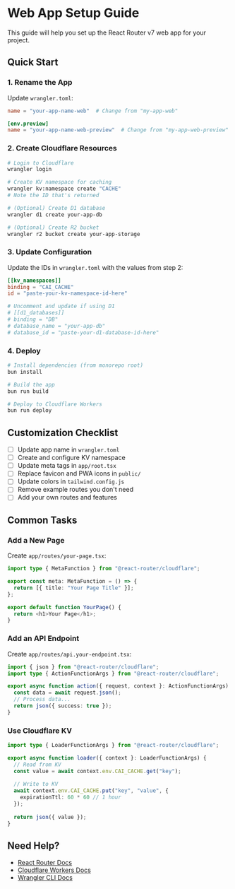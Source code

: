 # Web App Setup Guide

This guide will help you set up the React Router v7 web app for your project.

## Quick Start

### 1. Rename the App

Update `wrangler.toml`:
```toml
name = "your-app-name-web"  # Change from "my-app-web"

[env.preview]
name = "your-app-name-web-preview"  # Change from "my-app-web-preview"
```

### 2. Create Cloudflare Resources

```bash
# Login to Cloudflare
wrangler login

# Create KV namespace for caching
wrangler kv:namespace create "CACHE"
# Note the ID that's returned

# (Optional) Create D1 database
wrangler d1 create your-app-db

# (Optional) Create R2 bucket
wrangler r2 bucket create your-app-storage
```

### 3. Update Configuration

Update the IDs in `wrangler.toml` with the values from step 2:
```toml
[[kv_namespaces]]
binding = "CAI_CACHE"
id = "paste-your-kv-namespace-id-here"

# Uncomment and update if using D1
# [[d1_databases]]
# binding = "DB"
# database_name = "your-app-db"
# database_id = "paste-your-d1-database-id-here"
```

### 4. Deploy

```bash
# Install dependencies (from monorepo root)
bun install

# Build the app
bun run build

# Deploy to Cloudflare Workers
bun run deploy
```

## Customization Checklist

- [ ] Update app name in `wrangler.toml`
- [ ] Create and configure KV namespace
- [ ] Update meta tags in `app/root.tsx`
- [ ] Replace favicon and PWA icons in `public/`
- [ ] Update colors in `tailwind.config.js`
- [ ] Remove example routes you don't need
- [ ] Add your own routes and features

## Common Tasks

### Add a New Page

Create `app/routes/your-page.tsx`:
```typescript
import type { MetaFunction } from "@react-router/cloudflare";

export const meta: MetaFunction = () => {
  return [{ title: "Your Page Title" }];
};

export default function YourPage() {
  return <h1>Your Page</h1>;
}
```

### Add an API Endpoint

Create `app/routes/api.your-endpoint.tsx`:
```typescript
import { json } from "@react-router/cloudflare";
import type { ActionFunctionArgs } from "@react-router/cloudflare";

export async function action({ request, context }: ActionFunctionArgs) {
  const data = await request.json();
  // Process data...
  return json({ success: true });
}
```

### Use Cloudflare KV

```typescript
import type { LoaderFunctionArgs } from "@react-router/cloudflare";

export async function loader({ context }: LoaderFunctionArgs) {
  // Read from KV
  const value = await context.env.CAI_CACHE.get("key");
  
  // Write to KV
  await context.env.CAI_CACHE.put("key", "value", {
    expirationTtl: 60 * 60 // 1 hour
  });
  
  return json({ value });
}
```

## Need Help?

- [React Router Docs](https://reactrouter.com/)
- [Cloudflare Workers Docs](https://developers.cloudflare.com/workers/)
- [Wrangler CLI Docs](https://developers.cloudflare.com/workers/wrangler/)